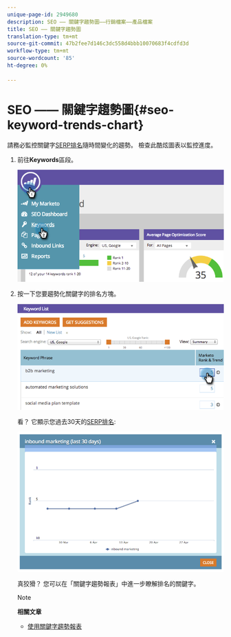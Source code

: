 ```yaml
---
unique-page-id: 2949680
description: SEO —— 關鍵字趨勢圖——行銷檔案——產品檔案
title: SEO —— 關鍵字趨勢圖
translation-type: tm+mt
source-git-commit: 47b2fee7d146c3dc558d4bbb10070683f4cdfd3d
workflow-type: tm+mt
source-wordcount: '85'
ht-degree: 0%

---
```



# SEO —— 關鍵字趨勢圖{#seo-keyword-trends-chart}

請務必監控關鍵字[SERP排名](../../../../product-docs/additional-apps/seo/understanding-seo/understanding-search-engine-optimization.md)隨時間變化的趨勢。 檢查此酷炫圖表以監控進度。

1. 前往&#x200B;**Keywords**&#x200B;區段。

   ![](assets/image2014-9-18-12-3a5-3a7.png)

1. 按一下您要趨勢化關鍵字的排名方塊。

   ![](assets/image2014-9-18-12-3a5-3a11.png)

   看？ 它顯示您過去30天的[SERP排名](../../../../product-docs/additional-apps/seo/understanding-seo/understanding-search-engine-optimization.md):

   ![](assets/image2014-9-18-12-3a5-3a14.png)

   真狡猾？ 您可以在「關鍵字趨勢報表」中進一步瞭解排名的關鍵字。

   >[!NOTE]
   >
   >**相關文章**
   >
   >    
   >    
   >    * [使用關鍵字趨勢報表](../../../../product-docs/additional-apps/seo/reports/seo-use-the-keyword-trends-report.md)


